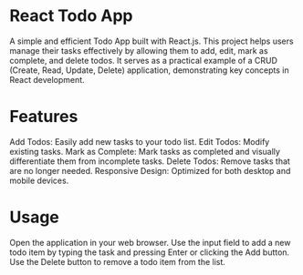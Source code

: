 # React Todo App

A simple and efficient Todo App built with React.js. This project helps users manage their tasks effectively by allowing them to add, edit, mark as complete, and delete todos. It serves as a practical example of a CRUD (Create, Read, Update, Delete) application, demonstrating key concepts in React development.

# Features

Add Todos: Easily add new tasks to your todo list.
Edit Todos: Modify existing tasks.
Mark as Complete: Mark tasks as completed and visually differentiate them from incomplete tasks.
Delete Todos: Remove tasks that are no longer needed.
Responsive Design: Optimized for both desktop and mobile devices.

# Usage

Open the application in your web browser.
Use the input field to add a new todo item by typing the task and pressing Enter or clicking the Add button.
Use the Delete button to remove a todo item from the list.
